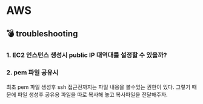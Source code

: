 # AWS

## :bomb: troubleshooting
### 1. EC2 인스턴스 생성시 public IP 대역대를 설정할 수 있을까?

### 2. pem 파일 공유시 
최초 pem 파일 생성후 ssh 접근전까지는 파일 내용을 볼수있는 권한이 있다.
그렇기 때문에 파일 생성후 공유용 파일을 따로 복사해 놓고 복사파일을 전달해주자.